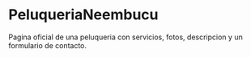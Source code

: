 # PeluqueriaNeembucu
Pagina oficial de una peluqueria con servicios, fotos, descripcion y un formulario de contacto. 
